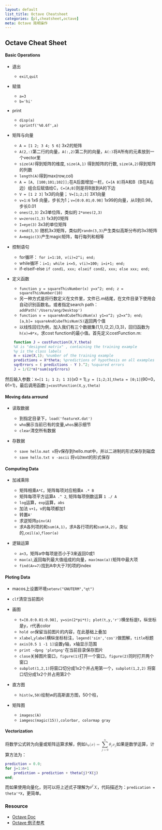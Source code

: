 ```yaml
---
layout: default
list_title: Octave Cheatsheet
categories: [pl,cheatsheet,octave]
meta: Octave 简明操作
---
```


## Octave Cheat Sheet

#### Basic Operations

- 退出
	- `exit`,`quit` 
- 赋值
	- `a=3`
	- `b='hi'` 
	
- print
	- `disp(a)`
	- `sprintf('%0.6f',a)`

- 矩阵与向量
	- `A = [1 2; 3 4; 5 6]` 3x2的矩阵
	- `A(2,:)`第二行的向量，`A(:,2)`第二列的向量，`A(:)`将A所有的元素放到一个vector里
	- `size(A)`得到矩阵的维度, `size(A,1)` 得到矩阵的行数, `size(A,2)`得到矩阵的列数
	- `length(A)`得到max(row,col)
	- `A = [A, [100;101;102]];`在A后面增加一栏，`C=[A B]`将A和B（B在A右边）组合后赋值给C，`C=[A;B]`则是将B放到A的下边
	- `V = [1 2 3]` 1x3的向量； `V=[1;2;3]` 3X1向量
	- `v=1:6` 1x6 向量，步长为1；`v=[0:0.01;0.98]` 1x99的向量，从0到0.98，步长0.01
	- `ones(2,3)` 2x3单位阵，类似的 `2*ones(2,3)`
	- `w=zeros(1,3)` 1x3的0矩阵
	- `I=eye(3)` 3x3的单位矩阵
	- `rand(3,3)` 随机3x3矩阵，类似的`randn(3,3)`产生类似高斯分布的3x3矩阵
	- `A=magic(3)`产生magic矩阵，每行每列和相等

- 控制语句
	- for循环： `for i=1:10, v(i)=2^i; end;` 
	- while循环：`i=1; while i<=5, v(i)=100; i=i+1; end;`
	- if-elseif-else `if cond1, xxx; elseif cond2, xxx; else xxx; end;`

- 定义函数
	- `function y = squareThisNumber(x) y=x^2; end; z = squareThisNumber(10)`
	- 另一种方式是将行数定义在文件里，文件已.m结尾，在文件目录下使用会自动识别函数名。或者指定search path：`addPath('/Users/ang/Desktop')`
	- `function v = squareAndCubeThisNum(x) y1=x^2; y2=x^3; end; [a,b]= squareAndCubeThisNum(5)`返回两个值
	- 以线性回归为例，加入我们有三个数据集(1,1),(2,2),(3,3)，回归函数为`h(x)=θ*x`，求cost function的最小值。首先定义costFunction.m:

```matlab
	function J = costFunction(X,Y,theta)
	%X is "designed matrix" , containing the training example
	%y is the class labels
	m = size(X,1); %number of the training example
	predictions = X*theta; %predictions of hypothesis on all examples
	sqrErrors = ( predictions - Y ).^2; %squared errors
	J = 1/(2*m)*sum(sqrErrors)
```

然后输入参数：`X=[1 1; 1 2; 1 3]`(x0 = 1),`y = [1;2;3]`,`theta = [0;1]`(θ0=0，θ1=1)，最后调用函数:`j=costFunction(X,y,theta)`

#### Moving data arround

- 读取数据
	- 到指定目录下，`load('featureX.dat')` 
	- `who`展示当前已有的变量,`whos`展示细节
	- `clear`清空所有数据

- 存数据
	- `save hello.mat v`将v保存到hello.mat中，并以二进制的形式保存到磁盘 
	- `save hello.txt v -ascii` 将v以text的形式保存


#### Computing Data

- 加减乘除
	- 矩阵相乘`A*C`，矩阵每项对应相乘`A .* B` 
	- 矩阵每项平方运算`A .^ 2`, 矩阵每项倒数运算 `1 ./ A `
	- `log`运算，`exp`运算，`abs`
	- 加法 `v+1`，v的每项都加1
	- 转置`A'`
	- 求逆矩阵`pinv(A)`
	- 求A各列项的和`sum(A,1)`，求A各行项的和`sum(A,2)`，类似的,`ceil(a)`,`floor(a)`

- 逻辑运算
	- `a<3`，矩阵a中每项是否小于3来返回0或1
	- `max(a)`,返回每列最大值组成的向量，`max(max(a))`矩阵中最大项
	- `find(A>=7)`找到A中大于7的项的index

#### Ploting Data

- macos上设置环境`setenv("GNUTERM","qt")`
- `clf`清空当前图片
- 画图
	- `t=[0.0:0.01:0.98], y=sin(2*pi*t); plot(t,y,'r')`横坐标是t，纵坐标是y，r代表color
	- `hold on`保留当前图片的内容，在此基础上叠加
	- `xlabel`,`ylabel`横纵坐标标注，`legend('sin','cos')`做图解，`title`标题
	- `axis[0.5 1 -1 1]`设置y轴，x轴显示范围
	- `print -dpng 'plotpng'`在当前目录保存图片
	- `close`关掉图片窗口，`figure(1)`打开一个窗口，`figure(2)`同时打开两个窗口
	- `subplot(1,2,1)`将窗口切分成1x2个并占用第一个，`subplot(1,2,2)` 将窗口切分成1x2个并占用第2个
- 直方图
	- `hist(w,50)`绘制w的高斯直方图，50个柱，

- 矩阵图
	- `imagesc(A)` 
	- `iamgesc(magic(15)),colorbar, colormap gray`

#### Vectorization

将数学公式转为向量或矩阵运算求解，例如<math><msub><mi>h</mi><mi>θ</mi></msub><mo stretchy="false">(</mo><mi>x</mi><mo stretchy="false">)</mo><mo>=</mo><mstyle displaystyle="true"><munderover><mo>∑</mo><mrow class="MJX-TeXAtom-ORD">	<mi>j</mi>	<mo>=</mo>	<mn>0</mn></mrow><mrow>	<mi>n</mi></mrow></munderover></mstyle><msub><mi>θ</mi><mi>j</mi></msub><msub><mi>x</mi><mi>j</mi></msub></math>如果是数学运算，计算方法为：

```matlab
prediction = 0.0;
for j=1:n+1
	prediction = prediction + theta(j)*X(j)
end;

```

而如果使用向量化，则可以将上述式子理解为<math><msup><mi>θ</mi><mi>T</mi></msup><mi>X</mi></math>，代码描述为：`predication = theta'*X`，更简单。 

### Resource

- [Octave Doc](https://octave.org/doc/)
- [Octave 例子参考](https://octave.sourceforge.io/octave/overview.html)